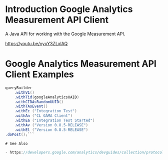 # Introduction Google Analytics Measurement API Client

A Java API for working with the Google Measurement API.

https://youtu.be/vyuY3ZLxlAQ

# Google Analytics Measurement API Client Examples

```java
queryBuilder
    .withV1()
    .withTid(googleAnalyticsUAID)
    .withCIDAsRandomUUID()
    .withTAsEvent()
    .withEc ("Integration Test")
    .withAn ("CL GAMA Client")
    .withEa ("Integration Test Started")
    .withAv ("Version 0.8.5-RELEASE")
    .withEl ("Version 0.8.5-RELEASE")
.doPost();```

# See Also

- https://developers.google.com/analytics/devguides/collection/protocol/v1/
